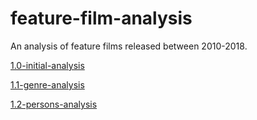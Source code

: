 feature-film-analysis
==============================

An analysis of feature films released between 2010-2018.

[1.0-initial-analysis](https://nbviewer.jupyter.org/github/billwarker/feature-film-analysis/blob/dev1/notebooks/1.0-initial-analysis.ipynb)

[1.1-genre-analysis](https://nbviewer.jupyter.org/github/billwarker/feature-film-analysis/blob/dev1/notebooks/1.1-genre-analysis.ipynb)

[1.2-persons-analysis](https://nbviewer.jupyter.org/github/billwarker/feature-film-analysis/blob/dev1/notebooks/1.2-persons-analysis.ipynb)
